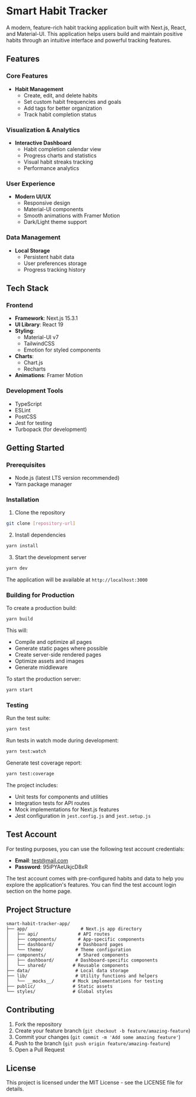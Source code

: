 # Smart Habit Tracker

A modern, feature-rich habit tracking application built with Next.js, React, and Material-UI. This application helps users build and maintain positive habits through an intuitive interface and powerful tracking features.

## Features

### Core Features
- **Habit Management**
  - Create, edit, and delete habits
  - Set custom habit frequencies and goals
  - Add tags for better organization
  - Track habit completion status

### Visualization & Analytics
- **Interactive Dashboard**
  - Habit completion calendar view
  - Progress charts and statistics
  - Visual habit streaks tracking
  - Performance analytics

### User Experience
- **Modern UI/UX**
  - Responsive design
  - Material-UI components
  - Smooth animations with Framer Motion
  - Dark/Light theme support

### Data Management
- **Local Storage**
  - Persistent habit data
  - User preferences storage
  - Progress tracking history

## Tech Stack

### Frontend
- **Framework**: Next.js 15.3.1
- **UI Library**: React 19
- **Styling**: 
  - Material-UI v7
  - TailwindCSS
  - Emotion for styled components
- **Charts**: 
  - Chart.js
  - Recharts
- **Animations**: Framer Motion

### Development Tools
- TypeScript
- ESLint
- PostCSS
- Jest for testing
- Turbopack (for development)

## Getting Started

### Prerequisites
- Node.js (latest LTS version recommended)
- Yarn package manager

### Installation
1. Clone the repository
```bash
git clone [repository-url]
```

2. Install dependencies
```bash
yarn install
```

3. Start the development server
```bash
yarn dev
```

The application will be available at `http://localhost:3000`

### Building for Production

To create a production build:

```bash
yarn build
```

This will:
- Compile and optimize all pages
- Generate static pages where possible
- Create server-side rendered pages
- Optimize assets and images
- Generate middleware

To start the production server:

```bash
yarn start
```

### Testing

Run the test suite:

```bash
yarn test
```

Run tests in watch mode during development:

```bash
yarn test:watch
```

Generate test coverage report:

```bash
yarn test:coverage
```

The project includes:
- Unit tests for components and utilities
- Integration tests for API routes
- Mock implementations for Next.js features
- Jest configuration in `jest.config.js` and `jest.setup.js`

## Test Account

For testing purposes, you can use the following test account credentials:

- **Email**: test@mail.com
- **Password**: 95iPYAeUkjcD8xR

The test account comes with pre-configured habits and data to help you explore the application's features. You can find the test account login section on the home page.

## Project Structure

```
smart-habit-tracker-app/
├── app/                    # Next.js app directory
│   ├── api/               # API routes
│   ├── components/        # App-specific components
│   ├── dashboard/         # Dashboard pages
│   └── theme/            # Theme configuration
├── components/            # Shared components
│   ├── dashboard/        # Dashboard-specific components
│   └── shared/          # Reusable components
├── data/                 # Local data storage
├── lib/                  # Utility functions and helpers
│   └── __mocks__/       # Mock implementations for testing
├── public/              # Static assets
└── styles/              # Global styles
```

## Contributing

1. Fork the repository
2. Create your feature branch (`git checkout -b feature/amazing-feature`)
3. Commit your changes (`git commit -m 'Add some amazing feature'`)
4. Push to the branch (`git push origin feature/amazing-feature`)
5. Open a Pull Request

## License

This project is licensed under the MIT License - see the LICENSE file for details.
